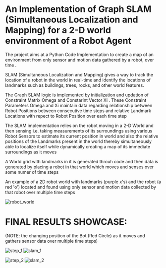 # An Implementation of Graph SLAM (Simultaneous Localization and Mapping) for a 2-D world environment of a Robot Agent

The project aims at a Python Code Implementation to create a map of an environment from only sensor and motion data gathered by a robot, over time .

SLAM (Simultaneous Localization and Mapping) gives a way to track the location of a robot in the world in real-time and identify the locations of landmarks such as buildings, trees, rocks, and other world features. 

The Graph SLAM logic is implemented by initialization and updation of Constraint Matrix Omega and Constarint Vector Xi .
These Constraint Parameters Omega and Xi maintain data regarding relationship between Robot Positions between consecutive time steps 
and relative Landmark Locations with repect to Robot Position over eaxh time step

The SLAM implementation relies on the robot moving in a 2-D World and then sensing i.e. taking measurements of its surroundings using various Robot Sensors to estimate its current position in world and also the relative positions of the Landmarks present in the world thereby simultaneously able to localize itself while dynamically creating a map of its immediate surroundings as it moves

A World grid with landmarks in it is generated throuh code and then data is generated by placing a robot in that world which moves and senses over some numer of time steps

An example of a 2D robot world with landmarks (purple x's) and the robot (a red 'o') located and found using only sensor and motion data collected by that robot over multiple time steps

![robot_world](https://user-images.githubusercontent.com/25223180/43045922-e90d5eae-8dde-11e8-951b-3fa42655644f.png)

# FINAL RESULTS SHOWCASE:
(NOTE: the changing position of the Bot (Red Circle) as it moves and gathers sensor data over multiple time steps)

![step_1](https://user-images.githubusercontent.com/25223180/43046145-f3778bae-8de2-11e8-9f84-2df0277b915f.PNG)
![slam_1](https://user-images.githubusercontent.com/25223180/43046150-f8324936-8de2-11e8-9e06-fe1db1e68834.png)

![step_2](https://user-images.githubusercontent.com/25223180/43046155-017dba0c-8de3-11e8-9eda-e6232f8a309b.PNG)
![slam_2](https://user-images.githubusercontent.com/25223180/43046157-044f1c94-8de3-11e8-9fbb-51af5d581e0c.png)



